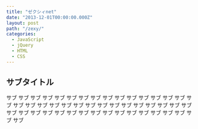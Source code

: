 ```yaml
---
title: "ゼクシィnet"
date: "2013-12-01T00:00:00.000Z"
layout: post
path: "/zexy/"
categories:
  - JavaScript
  - jQuery
  - HTML
  - CSS
---
```


## サブタイトル

サブ サブ サブ サブ サブ サブ サブ サブ サブ サブ サブ
サブ サブ サブ サブ サブ サブ サブ サブ サブ
サブ サブ サブ サブ サブ サブ サブ
サブ サブ サブ サブ サブ サブ
サブ サブ サブ サブ サブ
サブ サブ サブ サブ
サブ サブ サブ
サブ サブ
サブ
